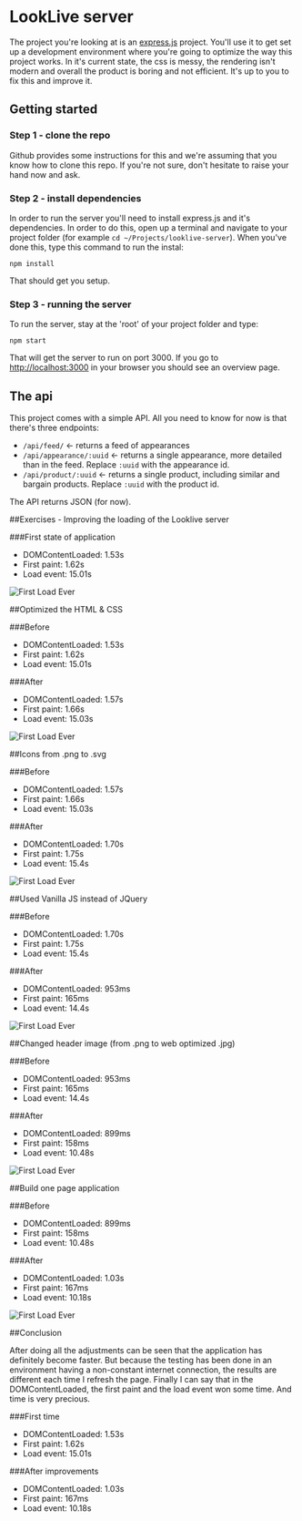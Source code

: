 # LookLive server

The project you're looking at is an [express.js](http://expressjs.com) project. You'll use it to get set up a development environment where you're
going to optimize the way this project works. In it's current state, the css is messy, the rendering isn't modern and
overall the product is boring and not efficient. It's up to you to fix this and improve it.

## Getting started

### Step 1 - clone the repo
Github provides some instructions for this and we're assuming that you know how to clone this repo. If you're not sure,
don't hesitate to raise your hand now and ask.

### Step 2 - install dependencies
In order to run the server you'll need to install express.js and it's dependencies. In order to do this, open up a 
terminal and navigate to your project folder (for example `cd ~/Projects/looklive-server`). When you've done this, type
this command to run the instal:

```
npm install
```

That should get you setup.

### Step 3 - running the server
To run the server, stay at the 'root' of your project folder and type:

```
npm start
```

That will get the server to run on port 3000. If you go to [http://localhost:3000](http://localhost:3000) in your browser
you should see an overview page.

## The api

This project comes with a simple API. All you need to know for now is that there's three endpoints:

* `/api/feed/` <- returns a feed of appearances
* `/api/appearance/:uuid` <- returns a single appearance, more detailed than in the feed. Replace `:uuid` with the 
appearance id.
* `/api/product/:uuid` <- returns a single product, including similar and bargain products. Replace `:uuid` with the 
product id.

The API returns JSON (for now).

##Exercises - Improving the loading of the Looklive server

###First state of application
- DOMContentLoaded: 1.53s
- First paint: 1.62s
- Load event: 15.01s

![First Load Ever](http://github.com/tijsluitse/looklive-server/first-load-ever.png)

##Optimized the HTML & CSS 

###Before
- DOMContentLoaded: 1.53s
- First paint: 1.62s
- Load event: 15.01s

###After 
- DOMContentLoaded: 1.57s
- First paint: 1.66s
- Load event: 15.03s

![First Load Ever](images/html-css-optimized.png)

##Icons from .png to .svg 

###Before 
- DOMContentLoaded: 1.57s
- First paint: 1.66s
- Load event: 15.03s

###After 
- DOMContentLoaded: 1.70s
- First paint: 1.75s
- Load event: 15.4s

![First Load Ever](images/png-to-svg.png)

##Used Vanilla JS instead of JQuery

###Before 
- DOMContentLoaded: 1.70s
- First paint: 1.75s
- Load event: 15.4s

###After 
- DOMContentLoaded: 953ms
- First paint: 165ms
- Load event: 14.4s

![First Load Ever](images/vanilla-js.png)

##Changed header image (from .png to web optimized .jpg)

###Before 
- DOMContentLoaded: 953ms
- First paint: 165ms
- Load event: 14.4s

###After 
- DOMContentLoaded: 899ms
- First paint: 158ms
- Load event: 10.48s

![First Load Ever](images/header-image.png)

##Build one page application

###Before 
- DOMContentLoaded: 899ms
- First paint: 158ms
- Load event: 10.48s

###After 
- DOMContentLoaded: 1.03s
- First paint: 167ms
- Load event: 10.18s

![First Load Ever](images/single-page.png)

##Conclusion

After doing all the adjustments can be seen that the application has definitely become faster. But because the testing has been done in an environment having a non-constant internet connection, the results are different each time I refresh the page. Finally I can say that in the DOMContentLoaded, the first paint and the load event won some time. And time is very precious. 

###First time
- DOMContentLoaded: 1.53s
- First paint: 1.62s
- Load event: 15.01s

###After improvements
- DOMContentLoaded: 1.03s
- First paint: 167ms
- Load event: 10.18s











